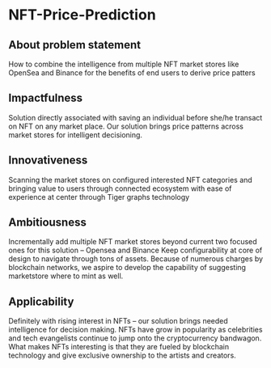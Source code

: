 # NFT-Price-Prediction

## About problem statement
How to combine the intelligence from multiple NFT market stores like OpenSea and Binance for the benefits of end users to derive price patters
## Impactfulness
Solution directly associated with saving an individual before she/he transact on NFT on any market place. Our solution brings price patterns across market stores for intelligent decisioning. 
## Innovativeness
Scanning the market stores on configured interested NFT categories and bringing value to users through connected ecosystem with ease of experience at center through Tiger graphs technology
## Ambitiousness
Incrementally add multiple NFT market stores beyond current two focused ones for this solution – Opensea and Binance
Keep configurability at core of design to navigate through tons of assets.
Because of numerous charges by blockchain networks, we aspire to develop the capability of suggesting marketstore where to mint as well.
## Applicability
Definitely with rising interest in NFTs – our solution brings needed intelligence for decision making. NFTs have grow in popularity as celebrities and tech evangelists continue to jump onto the cryptocurrency bandwagon. What makes NFTs interesting is that they are fueled by blockchain technology and give exclusive ownership to the artists and creators.
